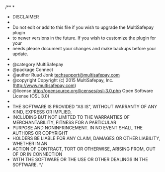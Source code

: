 /**
 *
 * DISCLAIMER
 *
 * Do not edit or add to this file if you wish to upgrade the MultiSafepay plugin
 * to newer versions in the future. If you wish to customize the plugin for your
 * needs please document your changes and make backups before your update.
 *
 * @category    MultiSafepay
 * @package     Connect
 * @author      Ruud Jonk <techsupport@multisafepay.com>
 * @copyright   Copyright (c) 2015 MultiSafepay, Inc. (http://www.multisafepay.com)
 * @license     http://opensource.org/licenses/osl-3.0.php  Open Software License (OSL 3.0)
 *
 * THE SOFTWARE IS PROVIDED "AS IS", WITHOUT WARRANTY OF ANY KIND, EXPRESS OR IMPLIED,
 * INCLUDING BUT NOT LIMITED TO THE WARRANTIES OF MERCHANTABILITY, FITNESS FOR A PARTICULAR
 * PURPOSE AND NONINFRINGEMENT. IN NO EVENT SHALL THE AUTHORS OR COPYRIGHT
 * HOLDERS BE LIABLE FOR ANY CLAIM, DAMAGES OR OTHER LIABILITY, WHETHER IN AN
 * ACTION OF CONTRACT, TORT OR OTHERWISE, ARISING FROM, OUT OF OR IN CONNECTION
 * WITH THE SOFTWARE OR THE USE OR OTHER DEALINGS IN THE SOFTWARE.
 */

